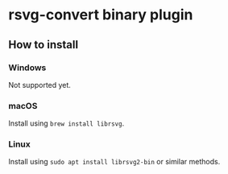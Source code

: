 # rsvg-convert binary plugin
## How to install
### Windows
Not supported yet.

### macOS
Install using `brew install librsvg`.

### Linux
Install using `sudo apt install librsvg2-bin` or similar methods.
